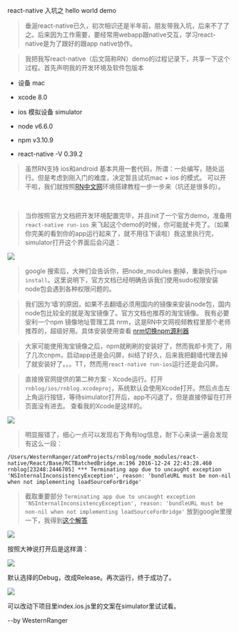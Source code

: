react-native 入坑之 hello world demo

>垂涎react-native已久，初次相识还是半年前，朋友带我入坑，后来不了了之。后来因为工作需要，要经常用webapp跟native交互，学习react-native是为了跟好的跟app native协作。



>我把我写react-native（后文简称RN）demo的过程记录下，共享一下这个过程。首先声明我的开发环境及软件包版本

- 设备 mac

- xcode 8.0

- ios 模拟设备 simulator

- node v6.6.0

- npm v3.10.9

- react-native -V 0.39.2

>虽然RN支持 ios和android 基本共用一套代码，所谓：一处编写，随处运行。但是考虑到刚入门的难度，决定暂且试坑mac + ios 的模式。
可以开干啦，我们就按照[RN中文网](http://reactnative.cn/docs/0.39/getting-started.html)环境搭建教程一步一步来（坑还是很多的）。

  ​
>当你按照官方文档把开发环境配置完毕，并且init了一个官方demo，准备用 `react-native run-ios` 来飞起这个demo的时候，你可能就卡壳了。（如果你完美的看到你的app运行起来了，就不用往下读啦）我这里执行完，simulator打开这个界面后会闪退：

![](./rnblogimg/ka.png)

>google 搜索后，大神们会告诉你，把node_modules 删掉，重新执行`npm install`。这里说明下，官方文档已经明确告诉我们使用sudo权限安装node包会遇到各种权限问题的。

>我们因为‘墙’的原因，如果不去翻墙必须用国内的镜像来安装node包，国内node包比较全的就是淘宝镜像了。官方文档也推荐的淘宝镜像。
我有必要安利一个npm 镜像地址管理工具 nrm，这是RN中文网视频教程里那个老师推荐的，超级好用。具体安装使用查看 [nrm切换npm源利器](http://www.jianshu.com/p/5dd18d246281)

>大家可能使用淘宝镜像之后，npm就刷刷的安装好了，然而我却卡壳了，用了几次cnpm，启动app还是会闪屏，纠结了好久，后来我把翻墙代理去掉了就安装好了。。。TT，然而用`react-native run-ios`运行还是会闪屏。

>直接换官网提供的第二种方案 - Xcode运行。打开  `rnblog/ios/rnblog.xcodeproj`，系统默认会使用Xcode打开。然后点击左上角运行按钮，等待simulator打开后，app不闪退了，但是直接停留在打开页面没有进去。
查看我的Xcode是这样的。

![](./rnblogimg/error.png)

>明显报错了，细心一点可以发现右下角有log信息，耐下心来读一遍会发现有这么一段：

`/Users/WesternRanger/atomProjects/rnblog/node_modules/react-native/React/Base/RCTBatchedBridge.m:196
2016-12-24 22:43:28.460 rnblog[23248:2446705] *** Terminating app due to uncaught exception 'NSInternalInconsistencyException', reason: 'bundleURL must be non-nil when not implementing loadSourceForBridge'`

>截取重要部分 `Terminating app due to uncaught exception 'NSInternalInconsistencyException', reason: 'bundleURL must be non-nil when not implementing loadSourceForBridge'` 放到google里搜一下，我得到[这个解答](https://github.com/facebook/react-native/issues/9206)

![](./rnblogimg/solu.png)

按照大神说打开后是这样滴：

![](./rnblogimg/solu1.png)

默认选择的Debug，改成Release。再次运行，终于成功了。

![](./rnblogimg/succ.png)

可以改动下项目里index.ios.js里的文案在simulator里试试看。

--by WesternRanger
